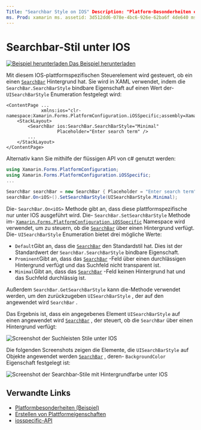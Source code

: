 ```yaml
---
Title: "Searchbar Style on IOS" Description: "Platform-Besonderheiten ermöglicht Ihnen die Nutzung von Funktionen, die nur auf einer bestimmten Plattform verfügbar sind, ohne dass benutzerdefinierte Renderer oder Effekte implementiert werden. In diesem Artikel wird erläutert, wie Sie die plattformspezifische IOS-Anwendung nutzen, um zu steuern, ob eine Searchbar einen Hintergrund hat.
ms. Prod: xamarin ms. assetid: 3d512dd6-078e-4bc6-926e-62ba6f 4de640 ms. Technology: xamarin-Forms Author: davidbritch ms. Author: dabritch ms. Date: 03/05/2020 NO-LOC: [ Xamarin.Forms , Xamarin.Essentials ]
---
```


# <a name="searchbar-style-on-ios"></a>Searchbar-Stil unter IOS

[![Beispiel herunterladen](~/media/shared/download.png) Das Beispiel herunterladen](https://docs.microsoft.com/samples/xamarin/xamarin-forms-samples/userinterface-platformspecifics)

Mit diesem IOS-plattformspezifischen Steuerelement wird gesteuert, ob ein einen [`SearchBar`](xref:Xamarin.Forms.SearchBar) Hintergrund hat. Sie wird in XAML verwendet, indem die `SearchBar.SearchBarStyle` bindbare Eigenschaft auf einen Wert der- `UISearchBarStyle` Enumeration festgelegt wird:

```xaml
<ContentPage ...
             xmlns:ios="clr-namespace:Xamarin.Forms.PlatformConfiguration.iOSSpecific;assembly=Xamarin.Forms.Core">
    <StackLayout>
        <SearchBar ios:SearchBar.SearchBarStyle="Minimal"
                   Placeholder="Enter search term" />
        ...
    </StackLayout>
</ContentPage>
```

Alternativ kann Sie mithilfe der flüssigen API von c# genutzt werden:

```csharp
using Xamarin.Forms.PlatformConfiguration;
using Xamarin.Forms.PlatformConfiguration.iOSSpecific;
...

SearchBar searchBar = new SearchBar { Placeholder = "Enter search term" };
searchBar.On<iOS>().SetSearchBarStyle(UISearchBarStyle.Minimal);
```

Die- `SearchBar.On<iOS>` Methode gibt an, dass diese plattformspezifische nur unter IOS ausgeführt wird. Die- `SearchBar.SetSearchBarStyle` Methode im- [`Xamarin.Forms.PlatformConfiguration.iOSSpecific`](xref:Xamarin.Forms.PlatformConfiguration.iOSSpecific) Namespace wird verwendet, um zu steuern, ob die [`SearchBar`](xref:Xamarin.Forms.SearchBar) über einen Hintergrund verfügt. Die- `UISearchBarStyle` Enumeration bietet drei mögliche Werte:

- `Default`Gibt an, dass die [`SearchBar`](xref:Xamarin.Forms.SearchBar) den Standardstil hat. Dies ist der Standardwert der `SearchBar.SearchBarStyle` bindbare Eigenschaft.
- `Prominent`Gibt an, dass das [`SearchBar`](xref:Xamarin.Forms.SearchBar) -Feld über einen durchlässigen Hintergrund verfügt und das Suchfeld nicht transparent ist.
- `Minimal`Gibt an, dass das [`SearchBar`](xref:Xamarin.Forms.SearchBar) -Feld keinen Hintergrund hat und das Suchfeld durchlässig ist.

Außerdem `SearchBar.GetSearchBarStyle` kann die-Methode verwendet werden, um den zurückzugeben `UISearchBarStyle` , der auf den angewendet wird `SearchBar` .

Das Ergebnis ist, dass ein angegebenes Element `UISearchBarStyle` auf einen angewendet wird [`SearchBar`](xref:Xamarin.Forms.SearchBar) , der steuert, ob die `SearchBar` über einen Hintergrund verfügt:

![Screenshot der Suchleisten Stile unter IOS](searchbar-style-images/searchbar-styles.png "Searchbar-Stile unter IOS")

Die folgenden Screenshots zeigen die Elemente, die `UISearchBarStyle` auf Objekte angewendet werden [`SearchBar`](xref:Xamarin.Forms.SearchBar) , deren- `BackgroundColor` Eigenschaft festgelegt ist:

![Screenshot der Searchbar-Stile mit Hintergrundfarbe unter IOS](searchbar-style-images/searchbar-background-styles.png "Searchbar-Stile mit Hintergrundfarbe unter IOS")

## <a name="related-links"></a>Verwandte Links

- [Platformbesonderheiten (Beispiel)](https://docs.microsoft.com/samples/xamarin/xamarin-forms-samples/userinterface-platformspecifics)
- [Erstellen von Plattformeigenschaften](~/xamarin-forms/platform/platform-specifics/index.md#creating-platform-specifics)
- [iosspecific-API](xref:Xamarin.Forms.PlatformConfiguration.iOSSpecific)
